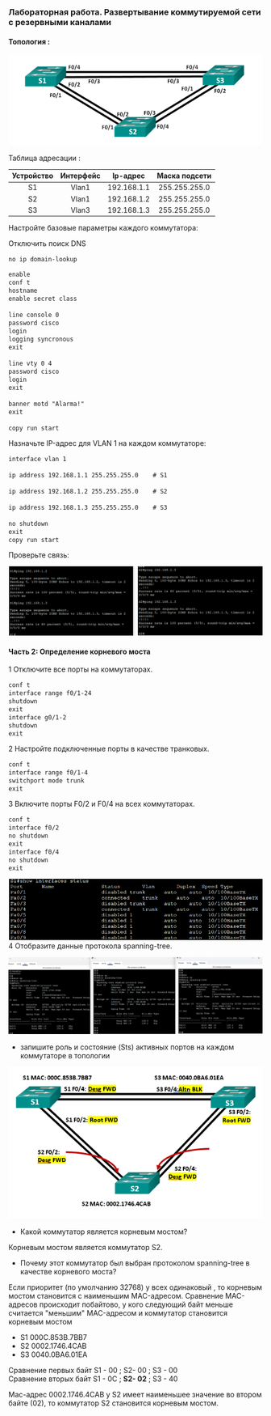  ### Лабораторная работа. Развертывание коммутируемой сети с резервными каналами

 #### Топология :

 ![Топология](scrn/Топология.png)

Таблица адресации :

|Устройство|Интерфейс|Ip-адрес|Маска подсети|
|:------:|:-------:|:-------:|:--------:|
S1|Vlan1|192.168.1.1|255.255.255.0|
S2|Vlan1|192.168.1.2|255.255.255.0|
S3|Vlan3|192.168.1.3|255.255.255.0|

Настройте базовые параметры каждого коммутатора:

Отключить поиск DNS
```
no ip domain-lookup
```

```
enable
conf t
hostname
enable secret class

line console 0
password cisco
login
logging syncronous
exit

line vty 0 4
password cisco
login
exit

banner motd "Alarma!"
exit

copy run start
```
Назначьте IP-адрес для VLAN 1 на каждом коммутаторе:

```
interface vlan 1

ip address 192.168.1.1 255.255.255.0    # S1

ip address 192.168.1.2 255.255.255.0    # S2

ip address 192.168.1.3 255.255.255.0    # S3

no shutdown
exit
copy run start
```
Проверьте связь:

![Ping](scrn/ping.png)


#### Часть 2:	Определение корневого моста

 1 	Отключите все порты на коммутаторах.<br/>
 ```
 conf t
 interface range f0/1-24
 shutdown
 exit
 interface g0/1-2
 shutdown
 exit
 ```
 2	Настройте подключенные порты в качестве транковых.<br/>
 ```
 conf t
 interface range f0/1-4
 switchport mode trunk
 exit

```
3	Включите порты F0/2 и F0/4 на всех коммутаторах.<br/>
```
conf t
interface f0/2
no shutdown
exit
interface f0/4
no shutdown
exit
```
![status-interface](scrn/Interface-status.png)
 4	Отобразите данные протокола spanning-tree.<br/>

 ![show spanning-tree](scrn/spanning-tree.png)
 
* запишите роль и состояние (Sts) активных портов на каждом коммутаторе в топологии

![f0/2-f0/4](scrn/stpF0-2-F0-4.png)

* Какой коммутатор является корневым мостом?


Корневым мостом является коммутатор S2.

* Почему этот коммутатор был выбран протоколом spanning-tree в качестве корневого моста?

Если приоритет (по умолчанию 32768) у всех одинаковый , то корневым мостом становится с наименьшим MAC-адресом.
Сравнение MAC-адресов происходит побайтово, у кого следующий байт меньше считается "меньшим" MAC-адресом и коммутатор становится корневым мостом 

- S1 000C.853B.7BB7 
- S2 0002.1746.4CAB
- S3 0040.0BA6.01EA

Сравнение первых байт S1 - 00 ; S2- 00 ; S3 - 00<br/>
Сравнение вторых байт S1 - 0С ; **S2- 02** ; S3 - 40

Mac-адрес 0002.1746.4CAB  у S2 имеет наименьшее значение во втором байте (02), то коммутатор S2 становится корневым мостом.
